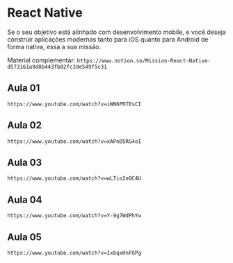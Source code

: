 # React Native

Se o seu objetivo está alinhado com desenvolvimento mobile, e você deseja construir aplicações modernas tanto para iOS quanto para Android de forma nativa, essa a sua missão.

Material complementar: `https://www.notion.so/Mission-React-Native-d573161a9d8b443fb02fc3de549f5c31`

## Aula 01

`https://www.youtube.com/watch?v=iWN6PRTEsCI`

## Aula 02

`https://www.youtube.com/watch?v=xAPnD5RG4oI`

## Aula 03

`https://www.youtube.com/watch?v=wLTioIe0C4U`

## Aula 04

`https://www.youtube.com/watch?v=Y-9g7WdPhYw`

## Aula 05

`https://www.youtube.com/watch?v=IxbqxHnFGPg`
